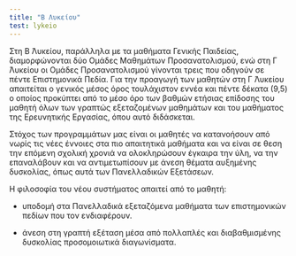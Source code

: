 ```yaml
---
title: "Β Λυκείου"
test: lykeio
---
```


Στη Β ́Λυκείου, παράλληλα με τα μαθήματα Γενικής Παιδείας, διαμορφώνονται δύο Ομάδες Μαθημάτων
Προσανατολισμού, ενώ στη Γ ́Λυκείου οι Ομάδες Προσανατολισμού γίνονται τρεις που οδηγούν σε πέντε Επιστημονικά Πεδία.
Για την προαγωγή των μαθητών στη Γ ́Λυκείου απαιτείται ο γενικός μέσος όρος τουλάχιστον εννέα και πέντε
δέκατα (9,5) ο οποίος προκύπτει από το μέσο όρο των βαθμών ετήσιας επίδοσης του μαθητή όλων των
γραπτώς εξεταζομένων μαθημάτων και του μαθήματος της Ερευνητικής Εργασίας, όπου αυτό διδάσκεται.

Στόχος των προγραμμάτων μας είναι οι μαθητές να κατανοήσουν από νωρίς τις νέες έννοιες στα πιο απαιτητικά μαθήματα και να είναι σε θεση την επόμενη σχολική χρονιά να
ολοκληρώσουν έγκαιρα την ύλη, να την επαναλάβουν και να αντιμετωπίσουν με άνεση θέματα αυξημένης δυσκολίας, όπως αυτά των Πανελλαδικών Εξετάσεων.

Η φιλοσοφία του νέου συστήματος απαιτεί από το μαθητή:

 - υποδομή στα Πανελλαδικά εξεταζόμενα μαθήματα των επιστημονικών πεδίων που τον
ενδιαφέρουν.

 - άνεση στη γραπτή εξέταση μέσα από πολλαπλές και διαβαθμισμένης δυσκολίας προσομοιωτικά διαγωνίσματα.
